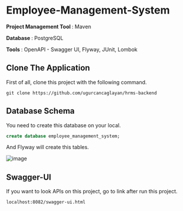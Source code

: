 # Employee-Management-System

<b> Project Management Tool </b> : Maven

<b> Database </b> : PostgreSQL

<b> Tools </b> : OpenAPI - Swagger UI, Flyway, JUnit, Lombok

## Clone The Application
First of all, clone this project with the following command.
```
git clone https://github.com/ugurcancaglayan/hrms-backend
```

## Database Schema
You need to create this database on your local.
```sql
create database employee_management_system;
```
And Flyway will create this tables.

![image](https://user-images.githubusercontent.com/57131407/158076883-7bc11c86-bad1-474b-a00c-27e1f7f9faf7.png)

## Swagger-UI
If you want to look APIs on this project, go to link after run this project.
```
localhost:8082/swagger-ui.html
```
